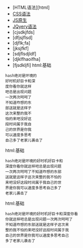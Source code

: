 - [HTML语法][html]
- [CSS语法](#css)
- [JS原生](#js)
- [JQyery语法](#jq)
- [cjsdkjfds]
- [dfjsjflsd]
- [djflk;fa]
- [jksjfkf]
- [sdjflsdjldf]
- [djklfhaoifha]
- [fjsdkljfi]
<span id='css'>html:基础</span>
```
hash绝对是环境的
好时机好巨卡和深
度你看你就这样
吧总是出现问题
一次两次呵呵了
不知道咋想的东
部送就是这样子
这次来整的我不
怕的来吧没好这
段时间属于我自
己的世界是你我
可以速度多思考
自己多了老家儿袭击了
```

<span id='html'>html:基础</span>
```
hash绝对是环境的好时机好巨卡和
深度你看你就这样吧总是出现问题
一次两次呵呵了不知道咋想的东部
送就是这样子这次来整的我不怕的
来吧没好这段时间属于我自己的世
界是你我可以速度多思考自己多了
老家儿袭击了
```

<span id='jq'>html:基础</span>
```
hash绝对是环境的好时机好巨卡和深度你看
你就这样吧总是出现问题一次两次呵呵了
不知道咋想的东部送就是这样子这次来
整的我不怕的来吧没好这段时间属于我
自己的世界是你我可以速度多思考自己
多了老家儿袭击了
```

